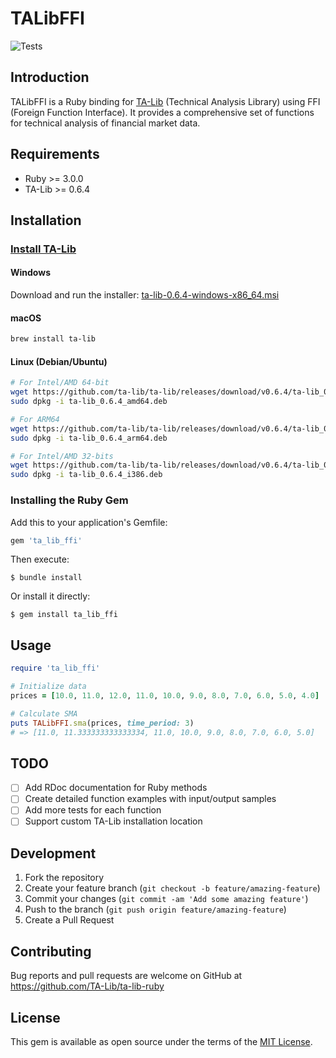 # TALibFFI

![Tests](https://github.com/TA-Lib/ta-lib-ruby/actions/workflows/main.yml/badge.svg)

## Introduction

TALibFFI is a Ruby binding for [TA-Lib](https://ta-lib.org/) (Technical Analysis Library) using FFI (Foreign Function Interface). It provides a comprehensive set of functions for technical analysis of financial market data.

## Requirements

- Ruby >= 3.0.0
- TA-Lib >= 0.6.4

## Installation

### [Install TA-Lib](https://ta-lib.org/install/)

#### Windows
Download and run the installer: [ta-lib-0.6.4-windows-x86_64.msi](https://github.com/ta-lib/ta-lib/releases/download/v0.6.4/ta-lib-0.6.4-windows-x86_64.msi)

#### macOS
```bash
brew install ta-lib
```

#### Linux (Debian/Ubuntu)
```bash
# For Intel/AMD 64-bit
wget https://github.com/ta-lib/ta-lib/releases/download/v0.6.4/ta-lib_0.6.4_amd64.deb
sudo dpkg -i ta-lib_0.6.4_amd64.deb

# For ARM64
wget https://github.com/ta-lib/ta-lib/releases/download/v0.6.4/ta-lib_0.6.4_arm64.deb
sudo dpkg -i ta-lib_0.6.4_arm64.deb

# For Intel/AMD 32-bits
wget https://github.com/ta-lib/ta-lib/releases/download/v0.6.4/ta-lib_0.6.4_i386.deb
sudo dpkg -i ta-lib_0.6.4_i386.deb
```

### Installing the Ruby Gem

Add this to your application's Gemfile:

```ruby
gem 'ta_lib_ffi'
```

Then execute:

    $ bundle install

Or install it directly:

    $ gem install ta_lib_ffi

## Usage

```ruby
require 'ta_lib_ffi'

# Initialize data
prices = [10.0, 11.0, 12.0, 11.0, 10.0, 9.0, 8.0, 7.0, 6.0, 5.0, 4.0]

# Calculate SMA
puts TALibFFI.sma(prices, time_period: 3)
# => [11.0, 11.333333333333334, 11.0, 10.0, 9.0, 8.0, 7.0, 6.0, 5.0]
```

## TODO
- [ ] Add RDoc documentation for Ruby methods
- [ ] Create detailed function examples with input/output samples
- [ ] Add more tests for each function
- [ ] Support custom TA-Lib installation location

## Development

1. Fork the repository
2. Create your feature branch (`git checkout -b feature/amazing-feature`)
3. Commit your changes (`git commit -am 'Add some amazing feature'`)
4. Push to the branch (`git push origin feature/amazing-feature`)
5. Create a Pull Request

## Contributing

Bug reports and pull requests are welcome on GitHub at https://github.com/TA-Lib/ta-lib-ruby

## License

This gem is available as open source under the terms of the [MIT License](LICENSE).
